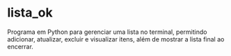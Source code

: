 # lista_ok
Programa em Python para gerenciar uma lista no terminal, permitindo adicionar, atualizar, excluir e visualizar itens, além de mostrar a lista final ao encerrar.
